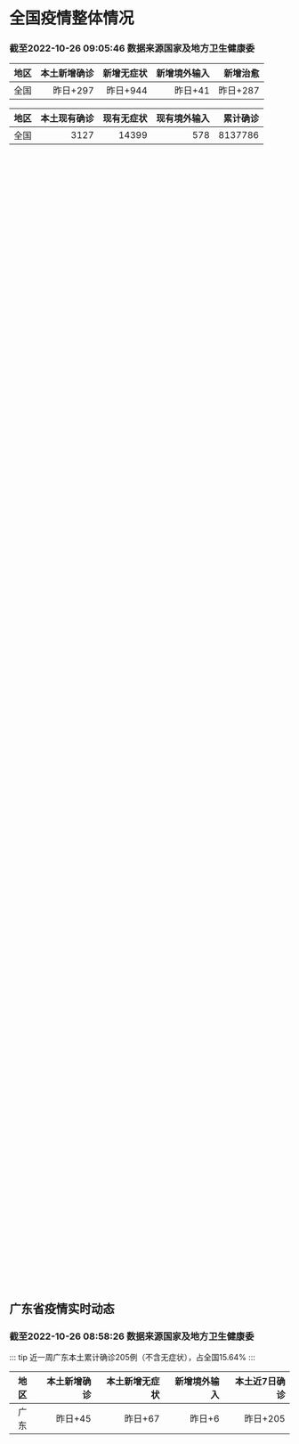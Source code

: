 
# 全国疫情整体情况
### 截至2022-10-26 09:05:46 数据来源国家及地方卫生健康委

|地区|本土新增确诊|新增无症状|新增境外输入|新增治愈|
|:--:|---:|---:|---:|---:|
|全国|昨日+297|昨日+944|昨日+41|昨日+287|

|地区|本土现有确诊|现有无症状|现有境外输入|累计确诊|
|:--:|---:|---:|---:|---:|
|全国|3127|14399|578|8137786|

<ChinaMap :dataList="dataList" :title="title"/>

<div id="chinaDayModify" style="width:100%;height:500px;margin-bottom:10px;"></div>
<div id="chinaAddHistoryData" style="width:100%;height:500px;margin-bottom:10px;"></div>
<div id="chinaNowHistoryData" style="width:100%;height:500px;margin-bottom:10px;"></div>
<div id="chinaTotalHistoryData" style="width:100%;height:500px;margin-bottom:10px;"></div>


## 广东省疫情实时动态
### 截至2022-10-26 08:58:26 数据来源国家及地方卫生健康委

::: tip 近一周广东本土累计确诊205例（不含无症状），占全国15.64%
:::

|地区|本土新增确诊|本土新增无症状|新增境外输入|本土近7日确诊|
|:--:|---:|---:|---:|---:|
|广东|昨日+45|昨日+67|昨日+6|昨日+205|

<div id="guangdongModify" style="width:100%;height:500px;margin-bottom:10px;"></div>
<div id="guangdongTotalHistory" style="width:100%;height:500px;margin-bottom:10px;"></div>
<div id="guangzhouModifyHistory" style="width:100%;height:500px;margin-bottom:10px;"></div>


<script>
import * as echarts from 'echarts'
export default {
  data(){
    return {
      title: '新增本土确诊',
      dataList: [{name: '台湾', value: 0, addList: []},{name: '香港', value: 0, addList: []},{name: '湖北', value: 0, addList: []},{name: '上海', value: 1, addList: [{name: '闵行', num: 1},]},{name: '吉林', value: 0, addList: []},{name: '广东', value: 45, addList: [{name: '广州', num: 27},{name: '江门', num: 10},{name: '佛山', num: 4},{name: '深圳', num: 2},{name: '惠州', num: 1},]},{name: '海南', value: 0, addList: []},{name: '四川', value: 1, addList: [{name: '德阳', num: 1},]},{name: '福建', value: 13, addList: [{name: '南平', num: 6},{name: '莆田', num: 4},{name: '泉州', num: 2},{name: '平潭综合实验区', num: 1},]},{name: '北京', value: 19, addList: [{name: '朝阳', num: 11},{name: '未公布来源', num: 4},{name: '通州', num: 4},]},{name: '内蒙古', value: 35, addList: [{name: '呼和浩特', num: 9},{name: '赤峰', num: 9},{name: '鄂尔多斯', num: 8},{name: '包头', num: 5},{name: '锡林郭勒', num: 3},]},{name: '陕西', value: 12, addList: [{name: '西安', num: 6},{name: '汉中', num: 5},{name: '咸阳', num: 1},]},{name: '浙江', value: 1, addList: [{name: '宁波', num: 1},]},{name: '河南', value: 3, addList: [{name: '郑州', num: 3},]},{name: '黑龙江', value: 0, addList: []},{name: '山东', value: 1, addList: [{name: '枣庄', num: 1},]},{name: '云南', value: 4, addList: [{name: '德宏州', num: 2},{name: '昆明', num: 2},]},{name: '江苏', value: 2, addList: [{name: '南京', num: 1},{name: '徐州', num: 1},]},{name: '天津', value: 4, addList: [{name: '西青区', num: 4},]},{name: '广西', value: 0, addList: []},{name: '河北', value: 0, addList: []},{name: '辽宁', value: 0, addList: []},{name: '新疆', value: 9, addList: [{name: '乌鲁木齐', num: 6},{name: '伊犁哈萨克自治州', num: 3},]},{name: '湖南', value: 8, addList: [{name: '怀化', num: 5},{name: '邵阳', num: 2},{name: '衡阳', num: 1},]},{name: '安徽', value: 3, addList: [{name: '合肥', num: 3},]},{name: '江西', value: 0, addList: []},{name: '西藏', value: 1, addList: [{name: '拉萨', num: 1},]},{name: '甘肃', value: 0, addList: []},{name: '重庆', value: 7, addList: [{name: '永川区', num: 6},{name: '巴南区', num: 1},]},{name: '山西', value: 126, addList: [{name: '大同', num: 116},{name: '运城', num: 5},{name: '太原', num: 2},{name: '朔州', num: 1},{name: '晋中', num: 1},]},{name: '贵州', value: 0, addList: []},{name: '澳门', value: 0, addList: []},{name: '青海', value: 2, addList: [{name: '海东', num: 1},{name: '海北州', num: 1},]},{name: '宁夏', value: 0, addList: []},{name: '南海诸岛', value: 0, addList: []}]
    }
  },
  mounted () {
    this.chartChDay = echarts.init(document.getElementById("chinaDayModify"), "dark")
,this.chartChAdd = echarts.init(document.getElementById("chinaAddHistoryData"), "dark")
,this.chartChNow = echarts.init(document.getElementById("chinaNowHistoryData"), "dark")
,this.chartChTotal = echarts.init(document.getElementById("chinaTotalHistoryData"), "dark")
,this.chartGdMod = echarts.init(document.getElementById("guangdongModify"), "dark")
,this.chartGdTotal = echarts.init(document.getElementById("guangdongTotalHistory"), "dark")
,this.chartGzMod = echarts.init(document.getElementById("guangzhouModifyHistory"), "dark")


    const option_gd_mod = {
      title: {
        text: '广东疫情新增趋势（人）'
      },
      tooltip: {
        trigger: 'axis',
        axisPointer: {
          type: 'cross',
          label: {
            backgroundColor: '#6a7985'
          }
        }
      },
      legend: {
        top: 20,
        data: [{name: '本土新增确诊',icon: 'rect'}, {name: '本土新增无症状',icon: 'rect'},{name: '新增境外输入',icon: 'rect'}]
      },
      grid: {
        left: '3%',
        right: '4%',
        bottom: '3%',
        containLabel: true
      },
      toolbox: {
        feature: {
          saveAsImage: {}
        }
      },
      xAxis: {
        type: 'category',
        boundaryGap: false,
        data: ["08.28","08.29","08.30","08.31","09.01","09.02","09.03","09.04","09.05","09.06","09.07","09.08","09.09","09.10","09.11","09.12","09.13","09.14","09.15","09.16","09.17","09.18","09.19","09.20","09.21","09.22","09.23","09.24","09.25","09.26","09.27","09.28","09.29","09.30","10.01","10.02","10.03","10.04","10.05","10.06","10.07","10.08","10.09","10.10","10.11","10.12","10.13","10.14","10.15","10.16","10.17","10.18","10.19","10.20","10.21","10.22","10.23","10.24","10.25",]
      },
      yAxis: {
        type: 'value'
      },
      series: [
        {
          name: '本土新增确诊',
          type: 'line',
          stack: 'Total',
          areaStyle: {},
          emphasis: {
            focus: 'series'
          },
          data: [10,24,25,40,55,65,79,63,43,42,27,36,26,15,17,7,6,5,5,3,2,1,0,3,1,2,5,6,7,12,4,18,16,22,17,19,27,34,37,41,47,34,31,38,43,36,53,60,35,23,36,50,26,27,19,32,23,33,45,]
        },
        {
          name: '本土新增无症状',
          type: 'line',
          stack: 'Total',
          areaStyle: {},
          emphasis: {
            focus: 'series'
          },
          data: [3,12,21,34,41,40,24,26,17,18,12,28,6,10,11,4,3,4,1,1,1,2,1,2,2,4,0,0,5,5,2,5,15,21,10,24,16,24,27,34,27,21,24,25,11,17,21,29,29,38,61,48,58,62,74,59,70,62,67,]
        },
        {
          name: '新增境外输入',
          type: 'line',
          stack: 'Total',
          areaStyle: {},
          emphasis: {
            focus: 'series'
          },
          data: [12,11,10,13,16,17,18,16,16,19,6,16,23,19,21,12,11,8,10,15,7,11,15,12,13,14,15,12,19,14,15,21,15,11,29,11,19,18,19,27,10,14,27,27,14,17,15,24,18,18,11,12,14,25,17,9,19,12,6,]
        }
      ]
    };

    const option_gd_total = {
      title: {
        text: '广东疫情概览（人）'
      },
      tooltip: {
        trigger: 'axis',
        axisPointer: {
          type: 'cross',
          label: {
            backgroundColor: '#6a7985'
          }
        }
      },
      legend: {
        top: 20,
        data: [{name: '累计确诊',icon: 'rect'},{name: '累计治愈',icon: 'rect'}]
      },
      grid: {
        left: '3%',
        right: '4%',
        bottom: '3%',
        containLabel: true
      },
      toolbox: {
        feature: {
          saveAsImage: {}
        }
      },
      xAxis: {
        type: 'category',
        boundaryGap: false,
        data: ["08.28","08.29","08.30","08.31","09.01","09.02","09.03","09.04","09.05","09.06","09.07","09.08","09.09","09.10","09.11","09.12","09.13","09.14","09.15","09.16","09.17","09.18","09.19","09.20","09.21","09.22","09.23","09.24","09.25","09.26","09.27","09.28","09.29","09.30","10.01","10.02","10.03","10.04","10.05","10.06","10.07","10.08","10.09","10.10","10.11","10.12","10.13","10.14","10.15","10.16","10.17","10.18","10.19","10.20","10.21","10.22","10.23","10.24","10.25",]
      },
      yAxis: {
        type: 'value'
      },
      series: [
        {
          name: '累计确诊',
          type: 'line',
          stack: 'Total',
          areaStyle: {},
          emphasis: {
            focus: 'series'
          },
          data: [8898,8933,8968,9021,9092,9174,9271,9350,9413,9474,9507,9559,9608,9642,9680,9699,9716,9729,9744,9762,9771,9783,9798,9813,9827,9843,9863,9881,9905,9931,9950,9991,10022,10055,10101,10131,10177,10229,10285,10353,10410,10458,10516,10581,10638,10691,10759,10843,10896,10947,10994,11056,11106,11138,11174,11215,11257,11302,11353,]
        },
        {
          name: '累计治愈',
          type: 'line',
          stack: 'Total',
          areaStyle: {},
          emphasis: {
            focus: 'series'
          },
          data: [8529,8561,8591,8620,8641,8671,8708,8725,8744,8775,8804,8831,8855,8888,8923,8959,9011,9075,9140,9140,9140,9140,9140,9140,9140,9529,9529,9529,9529,9529,9529,9529,9529,9529,9529,9529,9529,9529,9529,9877,9877,9877,9972,10007,10048,10091,10127,10127,10127,10178,10239,10298,10298,10298,10298,10298,10298,10298,10298,]
        }
      ]
    };

    const option_gz_mod = {
      title: {
        text: '广州疫情新增趋势（人）'
      },
      tooltip: {
        trigger: 'axis',
        axisPointer: {
          type: 'cross',
          label: {
            backgroundColor: '#6a7985'
          }
        }
      },
      legend: {
        top: 20,
        data: [{name: '本土新增确诊',icon: 'rect'},{name: '本土新增无症状',icon: 'rect'}]
      },
      grid: {
        left: '3%',
        right: '4%',
        bottom: '3%',
        containLabel: true
      },
      toolbox: {
        feature: {
          saveAsImage: {}
        }
      },
      xAxis: {
        type: 'category',
        boundaryGap: false,
        data: ["0828","0829","0830","0831","0901","0902","0903","0904","0905","0906","0907","0908","0909","0910","0911","0912","0913","0914","0915","0916","0917","0918","0919","0920","0921","0922","0923","0924","0925","0926","0927","0928","0929","0930","1001","1002","1003","1004","1005","1006","1007","1008","1009","1010","1011","1012","1013","1014","1015","1016","1017","1018","1019","1020","1021","1022","1023","1024","1025",]
      },
      yAxis: {
        type: 'value'
      },
      series: [
        {
          name: '本土新增确诊',
          type: 'line',
          stack: 'Total',
          areaStyle: {},
          emphasis: {
            focus: 'series'
          },
          data: [1,0,5,5,3,7,4,8,5,6,3,2,0,0,0,0,0,0,0,0,1,0,0,0,0,1,4,5,2,2,0,1,1,2,0,5,10,12,14,21,17,18,5,13,6,10,25,23,20,3,16,22,6,10,12,18,16,22,27,]
        },
        {
          name: '本土新增无症状',
          type: 'line',
          stack: 'Total',
          areaStyle: {},
          emphasis: {
            focus: 'series'
          },
          data: [1,0,0,4,2,3,0,1,3,1,1,0,0,0,0,0,0,0,0,1,0,1,0,1,2,4,0,0,0,1,1,0,2,0,0,3,7,5,13,8,12,9,15,1,2,7,3,8,16,27,43,31,44,46,46,39,53,43,46,]
        }
      ]
    };

    const option_ch_day  = {
      series: [
        {
          type: 'treemap',
          data: [
            {
              name: '本土新增确诊昨日+297',
              value: 297,
            },
            {
              name: '新增无症状昨日+944',
              value: 944,
            },
            {
              name: '新增境外输入昨日+41',
              value: 41,
            },
            {
              name: '新增治愈昨日+287',
              value: 287,
            },
          ]
        }
      ]
    };

    const option_ch_add = {
      title: {
        text: '新增疫情整体走势'
      },
      tooltip: {
        trigger: 'axis',
        axisPointer: {
          type: 'cross',
          label: {
            backgroundColor: '#6a7985'
          }
        }
      },
      legend: {
        top: 20,
        data: [{name: '本土确诊',icon: 'rect'}, {name: '无症状感染',icon: 'rect'},{name: '新增境外输入',icon: 'rect'}]
      },
      grid: {
        left: '3%',
        right: '4%',
        bottom: '3%',
        containLabel: true
      },
      toolbox: {
        feature: {
          saveAsImage: {}
        }
      },
      xAxis: {
        type: 'category',
        boundaryGap: false,
        data: ["08.26","08.27","08.28","08.29","08.30","08.31","09.01","09.02","09.03","09.04","09.05","09.06","09.07","09.08","09.09","09.10","09.11","09.12","09.13","09.14","09.15","09.16","09.17","09.18","09.19","09.20","09.21","09.22","09.23","09.24","09.25","09.26","09.27","09.28","09.29","09.30","10.01","10.02","10.03","10.04","10.05","10.06","10.07","10.08","10.09","10.10","10.11","10.12","10.13","10.14","10.15","10.16","10.17","10.18","10.19","10.20","10.21","10.22","10.23","10.24","10.25",]
      },
      yAxis: {
        type: 'value'
      },
      series: [
        {
          name: '本土确诊',
          type: 'line',
          stack: 'Total',
          areaStyle: {},
          emphasis: {
            focus: 'series'
          },
          data: [250,259,301,349,349,307,318,440,314,303,264,323,241,259,239,179,164,188,196,126,102,76,106,92,104,123,114,121,129,159,235,173,119,106,97,106,116,189,250,223,183,216,447,441,373,427,374,322,249,291,174,182,208,204,164,158,159,155,173,205,297,]
        },
        {
          name: '无症状感染',
          type: 'line',
          stack: 'Total',
          areaStyle: {},
          emphasis: {
            focus: 'series'
          },
          data: [1106,1035,1255,1368,1326,1596,1567,1379,1359,1249,1235,1247,1093,1033,994,959,785,727,762,823,746,505,930,715,525,485,512,627,624,601,597,636,625,526,625,549,432,466,626,747,1005,1267,1301,1307,1566,1662,1386,1154,1010,900,668,534,587,630,643,638,658,683,751,875,944,]
        },
        {
          name: '新增境外输入',
          type: 'line',
          stack: 'Total',
          areaStyle: {},
          emphasis: {
            focus: 'series'
          },
          data: [50,48,51,33,43,61,55,62,70,46,46,57,39,42,51,55,62,54,41,41,59,64,48,55,48,43,51,54,59,58,60,72,75,64,59,66,63,51,57,50,46,72,54,62,61,64,43,50,64,70,70,63,42,43,47,56,56,52,48,41,41,]
        }
      ]
    };

    const option_ch_now = {
      title: {
        text: '现有疫情整体走势'
      },
      tooltip: {
        trigger: 'axis',
        axisPointer: {
          type: 'cross',
          label: {
            backgroundColor: '#6a7985'
          }
        }
      },
      legend: {
        top: 20,
        data: [{name: '本土确诊',icon: 'rect'}, {name: '无症状感染',icon: 'rect'},{name: '新增境外输入',icon: 'rect'}]
      },
      grid: {
        left: '3%',
        right: '4%',
        bottom: '3%',
        containLabel: true
      },
      toolbox: {
        feature: {
          saveAsImage: {}
        }
      },
      xAxis: {
        type: 'category',
        boundaryGap: false,
        data: ["08.26","08.27","08.28","08.29","08.30","08.31","09.01","09.02","09.03","09.04","09.05","09.06","09.07","09.08","09.09","09.10","09.11","09.12","09.13","09.14","09.15","09.16","09.17","09.18","09.19","09.20","09.21","09.22","09.23","09.24","09.25","09.26","09.27","09.28","09.29","09.30","10.01","10.02","10.03","10.04","10.05","10.06","10.07","10.08","10.09","10.10","10.11","10.12","10.13","10.14","10.15","10.16","10.17","10.18","10.19","10.20","10.21","10.22","10.23","10.24","10.25",]
      },
      yAxis: {
        type: 'value'
      },
      series: [
        {
          name: '本土确诊',
          type: 'line',
          stack: 'Total',
          areaStyle: {},
          emphasis: {
            focus: 'series'
          },
          data: [6660,6364,6101,5973,5834,5779,5658,5756,5636,5668,5670,5709,5713,5666,5575,5403,5083,4851,4714,4334,3681,3502,3293,3070,2881,2726,2606,2494,2477,2395,2404,2381,2378,2365,2359,2301,2314,2306,2341,2261,2263,2329,2666,2977,3240,3460,3637,3779,3824,3906,3854,3808,3777,3677,3595,3529,3362,3245,3179,3062,3127,]
        },
        {
          name: '无症状感染',
          type: 'line',
          stack: 'Total',
          areaStyle: {},
          emphasis: {
            focus: 'series'
          },
          data: [597,568,547,510,501,519,530,551,562,559,557,571,548,560,560,567,568,566,563,550,565,586,572,576,577,571,577,564,563,552,558,585,613,632,610,608,631,623,629,615,620,628,633,641,646,644,623,618,632,657,650,655,636,635,623,624,624,629,605,592,578,]
        },
        {
          name: '新增境外输入',
          type: 'line',
          stack: 'Total',
          areaStyle: {},
          emphasis: {
            focus: 'series'
          },
          data: [21618,21301,21326,21729,22052,22906,23471,23260,23287,23491,23860,24163,24009,23400,22660,22555,21919,21298,20832,20206,18729,18148,17756,17213,16241,14762,14010,13518,11627,11277,10573,10414,10373,10105,9829,9770,9618,8814,8449,8109,8069,8744,9419,10193,11206,11944,12805,13455,13998,14442,14606,14679,14750,14715,14774,14658,14360,14193,14094,14026,14399,]
        }
      ]
    };

    const option_ch_total = {
      title: {
        text: '累计疫情整体走势'
      },
      tooltip: {
        trigger: 'axis',
        axisPointer: {
          type: 'cross',
          label: {
            backgroundColor: '#6a7985'
          }
        }
      },
      legend: {
        top: 20,
        data: [{name: '确诊(含港澳台)', con: 'rect'}, {name: '死亡(含港澳台)',icon: 'rect'}]
      },
      grid: {
        left: '3%',
        right: '4%',
        bottom: '3%',
        containLabel: true
      },
      toolbox: {
        feature: {
          saveAsImage: {}
        }
      },
      xAxis: {
        type: 'category',
        boundaryGap: false,
        data: ["08.26","08.27","08.28","08.29","08.30","08.31","09.01","09.02","09.03","09.04","09.05","09.06","09.07","09.08","09.09","09.10","09.11","09.12","09.13","09.14","09.15","09.16","09.17","09.18","09.19","09.20","09.21","09.22","09.23","09.24","09.25","09.26","09.27","09.28","09.29","09.30","10.01","10.02","10.03","10.04","10.05","10.06","10.07","10.08","10.09","10.10","10.11","10.12","10.13","10.14","10.15","10.16","10.17","10.18","10.19","10.20","10.21","10.22","10.23","10.24","10.25",]
      },
      yAxis: {
        type: 'value'
      },
      series: [
        {
          name: '确诊(含港澳台)',
          type: 'line',
          stack: 'Total',
          areaStyle: {},
          emphasis: {
            focus: 'series'
          },
          data: [5790726,5817871,5846327,5868458,5901615,5938060,5974028,6009747,6044288,6080405,6106096,6144277,6187141,6223835,6259551,6296680,6330038,6356783,6404975,6455788,6502479,6545234,6585920,6626392,6655661,6701113,6748819,6792066,6833790,6872895,6912675,6942179,6988610,7037863,7083359,7127469,7171159,7215114,7249310,7299603,7355347,7402656,7454504,7499946,7499946,7578751,7621171,7621171,7621171,7778306,7822739,7865269,7895059,7895059,7895059,8026778,8064765,8101522,8137786,8137786,8137786,]
        },
        {
          name: '死亡(含港澳台)',
          type: 'line',
          stack: 'Total',
          areaStyle: {},
          emphasis: {
            focus: 'series'
          },
          data: [24655,24699,24740,24766,24806,24836,24883,24927,24976,25019,25058,25088,25130,25171,25237,25275,25315,25354,25381,25428,25491,25553,25603,25671,25712,25744,25792,25868,26074,26132,26176,26244,26278,26330,26388,26446,26500,26568,26609,21422,26706,26769,26823,26823,26823,26823,26823,26823,26823,26823,26823,26823,26823,26823,26823,26823,26823,26823,26823,26823,26823,]
        }
      ]
    };

    this.chartGdMod.setOption(option_gd_mod);
    this.chartGdTotal.setOption(option_gd_total);
    this.chartGzMod.setOption(option_gz_mod);
    this.chartChDay.setOption(option_ch_day);
    this.chartChAdd.setOption(option_ch_add);
    this.chartChNow.setOption(option_ch_now);
    this.chartChTotal.setOption(option_ch_total);

    window.onresize = () => {
      this.chartGdMod.resize()
      this.chartGdTotal.resize()
      this.chartGzMod.resize()
      this.chartChDay.resize()
      this.chartChAdd.resize()
      this.chartChNow.resize()
      this.chartChTotal.resize()
    }
  }
}
</script>

## 广东省各地区疫情情况

::: danger 194个中高风险地区
:::

|地区|本土新增确诊|本土新增无症状|本土近7日确诊|中高风险地区|
|:--:|---:|---:|---:|---:|
|阳江|+1|0|+1|+3|
|广州|+27|+46|+111|+112|
|江门|+10|+1|+10|+15|
|佛山|+4|+6|+24|+4|
|深圳|+2|+3|+42|+33|
|惠州|+1|+1|+2|+2|
|梅州|0|+7|+3|+7|
|揭阳|0|+3|+1|+8|
|肇庆|0|0|+4|0|
|中山|0|0|+4|+10|
|清远|0|0|+2|0|
|东莞|0|0|+1|0|
|汕尾|0|0|0|0|
|汕头|0|0|0|0|
|茂名|0|0|0|0|
|珠海|0|0|0|0|
|潮州|0|0|0|0|
|湛江|0|0|0|0|
|河源|0|0|0|0|
|云浮|0|0|0|0|
|韶关|0|0|0|0|


## 广东疫情热点动态

  
### 10-26 09:54
::: tip 阳江市江城区25日报告1例新冠肺炎确诊病例，轨迹详情公布
文/羊城晚报全媒体记者 戴灵敏据阳江市卫健局消息，10月25日，阳江市江城区报告1例新冠肺炎确诊病例，在阳江市人民医院发热门诊主动就诊发现。确诊病例：韩某，男，居住地：江城区岗列街道江朗大道盛源锦绣花...

信息来源：羊城派

[阅读全文](https://h5.baike.qq.com/mobile/landing.html?docid=20221026A01LXR00&isNews=1&adtag=wxjk.yqssc.yqdt)
:::

### 10-26 08:56
::: tip 广东新增本土确诊病例45例 新增本土无症状感染者67例
中新网10月26日电 据广东卫健委网站消息，10月25日0-24时，全省新增本土确诊病例45例(广州27例，深圳2例，佛山4例，惠州1例，江门10例，阳江1例)；新增本土无症状感染者67例(广州46例...

信息来源：中国新闻网

[阅读全文](https://h5.baike.qq.com/mobile/landing.html?docid=20221026A0152C00&isNews=1&adtag=wxjk.yqssc.yqdt)
:::

### 10-26 08:50
::: tip 深圳市南山区调整风险区域
​深圳市南山区新型冠状病毒肺炎疫情
防控指挥部办公室通告
（第 217 号）
按照国务院应对新型冠状病毒肺炎疫情联防联控机制综合组《新型冠状病毒肺炎疫情防控方案（第九版）》相关规定，经专家组研判，自2...

北京日报

[阅读全文](https://view.inews.qq.com/a/20221026A013X100?uid=101705948131&chlid=_qqnews_custom_search_pictext#)
:::

### 10-26 08:43
::: tip 广东昨日新增本土确诊病例45例 新增本土无症状感染者67例
【广东昨日新增本土确诊病例45例 新增本土无症状感染者67例】财联社10月26日电，25日0-24时，广东全省新增本土确诊病例45例（广州27例，深圳2例，佛山4例，惠州1例，江门10例，阳江1例）；...

信息来源：财联社

[阅读全文](https://h5.baike.qq.com/mobile/landing.html?docid=20221026A012R400&isNews=1&adtag=wxjk.yqssc.yqdt)
:::

### 10-26 08:42
::: tip 广东昨日新增本土确诊病例45例，新增本土无症状感染者67例
10月25日0-24时，全省新增本土确诊病例45例（广州27例，深圳2例，佛山4例，惠州1例，江门10例，阳江1例）；新增本土无症状感染者67例（广州46例，深圳3例，佛山6例，梅州7例，惠州1例，江...

信息来源：成都商报红星新闻

[阅读全文](https://h5.baike.qq.com/mobile/landing.html?docid=20221026A012DV00&isNews=1&adtag=wxjk.yqssc.yqdt)
:::

### 10-26 08:41
::: tip 深圳10月25日新增5例新冠阳性病例
深圳卫健委通报，10月25日0-24时，深圳新增5例阳性病例。2例诊断为新冠肺炎确诊病例，3例诊断为新冠病毒无症状感染者。其中，在集中隔离观察人员中发现2例，在居家隔离医学观察人员中发现2例，在非闭环...

信息来源：界面新闻

[阅读全文](https://h5.baike.qq.com/mobile/landing.html?docid=20221026A0129L00&isNews=1&adtag=wxjk.yqssc.yqdt)
:::

### 10-26 08:39
::: tip 广东梅州丰顺昨日新增7例新冠病毒无症状感染者
10月25日，丰顺新增7例新冠病毒无症状感染者，均为高风险区筛查发现。新增病例情况如下：病例13：男，13岁，居住在丰顺县楠天酒店附近，在高风险区筛查中发现。病例14：女，49岁，居住在丰顺县汤坑镇城...

信息来源：成都商报红星新闻

[阅读全文](https://h5.baike.qq.com/mobile/landing.html?docid=20221026A011RR00&isNews=1&adtag=wxjk.yqssc.yqdt)
:::

### 10-26 07:33
::: tip 广东阳江市江城区报告1例新冠肺炎确诊病例，轨迹详情公布！
10月25日，阳江市江城区报告1例新冠肺炎确诊病例，在阳江市人民医院发热门诊主动就诊发现。确诊病例：韩某，男，居住地：江城区岗列街道江朗大道盛源锦绣花园。10月25日韩某新冠病毒核酸检测初筛阳性，同日...

信息来源：北京日报客户端

[阅读全文](https://h5.baike.qq.com/mobile/landing.html?docid=20221026A00PCQ00&isNews=1&adtag=wxjk.yqssc.yqdt)
:::

### 10-26 07:22
::: tip 广州从化开展全员核酸检测
“广州从化发布”微信公众号援引广州市从化区新型冠状病毒肺炎疫情防控指挥部办公室消息，根据最新疫情防控形势，为切实保障广大人民群众身体健康和生命安全，按照市、区疫情防控工作部署，现定于2022年10月2...

信息来源：界面新闻

[阅读全文](https://h5.baike.qq.com/mobile/landing.html?docid=20221026A00OJ100&isNews=1&adtag=wxjk.yqssc.yqdt)
:::

### 10-26 06:43
::: tip 国庆以来广州应急处置55起本土疫情 海珠疫情正处于攻坚阶段
昨日下午5时，广州市政府新闻办举行疫情防控新闻发布会，广州市卫健委、广州市海珠区、广州市疾控中心相关负责人介绍疫情防控最新情况。据通报，国庆以来广州市应急处置55起本土疫情。其中，南沙疫情结案，花都疫...

金羊网

[阅读全文](https://view.inews.qq.com/a/20221026A00IV000?uid=101705948131&chlid=_qqnews_custom_search_pictext#)
:::

